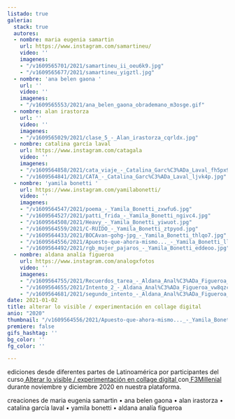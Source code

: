 ```yaml
---
listado: true
galeria:
  stack: true
  autores:
  - nombre: maria eugenia samartin
    url: https://www.instagram.com/samartineu/
    video: ''
    imagenes:
    - "/v1609565701/2021/samartineu_ii_oeu6k9.jpg"
    - "/v1609565677/2021/samartineu_yigztl.jpg"
  - nombre: 'ana belen gaona '
    url: ''
    video: ''
    imagenes:
    - "/v1609565553/2021/ana_belen_gaona_obrademano_m3osge.gif"
  - nombre: alan irastorza
    url: ''
    video: ''
    imagenes:
    - "/v1609565029/2021/clase_5_-_Alan_irastorza_cqrldx.jpg"
  - nombre: catalina garcía laval
    url: https://www.instagram.com/catagala
    video: ''
    imagenes:
    - "/v1609564858/2021/cata_viaje_-_Catalina_Garc%C3%ADa_Laval_fh5px9.jpg"
    - "/v1609564841/2021/CATA_-_Catalina_Garc%C3%ADa_Laval_ljvk4p.jpg"
  - nombre: 'yamila bonetti '
    url: https://www.instagram.com/yamilabonetti/
    video: ''
    imagenes:
    - "/v1609564547/2021/poema_-_Yamila_Bonetti_zxwfu6.jpg"
    - "/v1609564527/2021/patti_frida_-_Yamila_Bonetti_ngivc4.jpg"
    - "/v1609564508/2021/Heavy_-_Yamila_Bonetti_yiwuot.jpg"
    - "/v1609564559/2021/C-RUIDO_-_Yamila_Bonetti_ztpyod.jpg"
    - "/v1609564433/2021/BOCAvan-gohg-jpg_-_Yamila_Bonetti_thlqo7.jpg"
    - "/v1609564556/2021/Apuesto-que-ahora-mismo..._-_Yamila_Bonetti_llmfxu.jpg"
    - "/v1609564492/2021/rgb_mujer_pajaros_-_Yamila_Bonetti_eddeoo.jpg"
  - nombre: aldana analía figueroa
    url: https://www.instagram.com/analogxfotos
    video: ''
    imagenes:
    - "/v1609564755/2021/Recuerdos_tarea_-_Aldana_Anal%C3%ADa_Figueroa_vteujn.png"
    - "/v1609564655/2021/Intento_2_-_Aldana_Anal%C3%ADa_Figueroa_vw8qzc.png"
    - "/v1609564681/2021/segundo_intento_-_Aldana_Anal%C3%ADa_Figueroa_dqhyul.png"
date: 2021-01-02
title: alterar lo visible / experimentación en collage digital
anio: "2020"
thumbnail: "/v1609564556/2021/Apuesto-que-ahora-mismo..._-_Yamila_Bonetti_llmfxu.jpg"
premiere: false
gifs_hashtag: ''
bg_color: ''
fg_color: ''

---
```

ediciones desde diferentes partes de Latinoamérica por participantes del curso[ Alterar lo visible / experimentación en collage digital ](https://freezer.com.ar/cursos/alterar-lo-visible-experimentacion-en-collage-digital/)con[ F3Millenial](https://www.instagram.com/f3millennial/) durante noviembre y diciembre 2020 en nuestra plataforma.

creaciones de maria eugenia samartin • ana belen gaona • alan irastorza • catalina garcía laval • yamila bonetti • aldana analía figueroa 